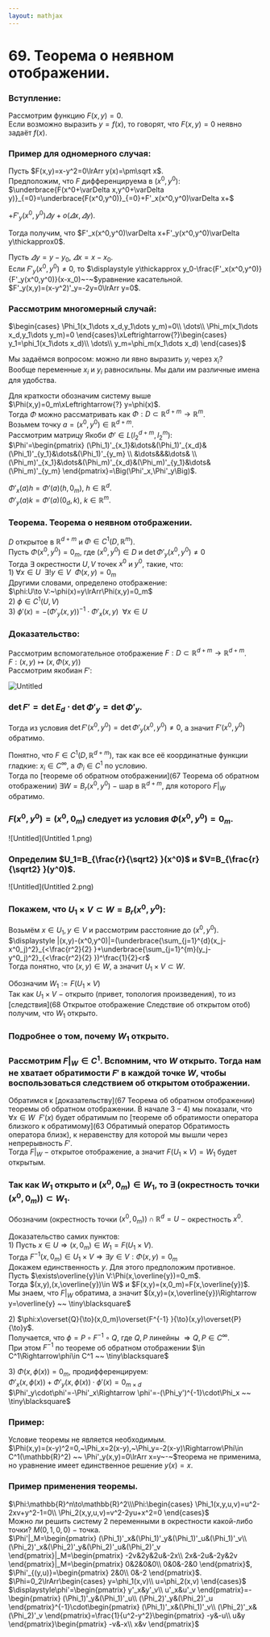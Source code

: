 ```yaml
---  
layout: mathjax  
---  
```

  
# 69. Теорема о неявном отображении.  
  
### Вступление:  
Рассмотрим функцию $F(x,y)=0$.  
Если возможно выразить $y=f(x)$, то говорят, что $F(x,y)=0$ неявно задаёт $f(x)$.  
  
### Пример для одномерного случая:  
Пусть $F(x,y)=x-y^2=0\lrArr y(x)=\pm\sqrt x$.  
Предположим, что $F$ дифференцируема в $(x^0,y^0):$  
$\underbrace{F(x^0+\varDelta x,y^0+\varDelta y)}_{=0}=\underbrace{F(x^0,y^0)}_{=0}+F'_x(x^0,y^0)\varDelta x+$  
  
$+F'_y(x^0,y^0)\varDelta y+o(\varDelta x,\varDelta y)$.  
  
Тогда получим, что $F'_x(x^0,y^0)\varDelta x+F'_y(x^0,y^0)\varDelta y\thickapprox0$.  
  
Пусть $\varDelta y=y-y_0,~\varDelta x=x-x_0$.  
Если $F'_y(x^0,y^0)\neq0,$ то $\displaystyle y\thickapprox y_0-\frac{F'_x(x^0,y^0)}{F'_y(x^0,y^0)}(x-x_0)~-~$уравнение касательной.  
$F'_y(x,y)=(x-y^2)'_y=-2y=0\lrArr y=0$.  
  
### Рассмотрим многомерный случай:  
 $\begin{cases}  
\Phi_1(x_1\dots x_d,y_1\dots y_m)=0\\  
\dots\\  
\Phi_m(x_1\dots x_d,y_1\dots y_m)=0  
\end{cases}\xLeftrightarrow{?}\begin{cases}  
y_1=\phi_1(x_1\dots x_d)\\  
\dots\\  
y_m=\phi_m(x_1\dots x_d)  
\end{cases}$  
  
Мы задаёмся вопросом: можно ли явно выразить $y_i$ через $x_i$?  
Вообще переменные $x_i$ и $y_i$ равносильны. Мы дали им различные имена для удобства.  
  
Для краткости обозначим систему выше $\Phi(x,y)=0_m\xLeftrightarrow{?} y=\phi(x)$.  
Тогда $\Phi$ можно рассматривать как $\Phi:D\subset \mathbb{R}^{d+m}\to\mathbb{R}^m$.  
Возьмем точку $a=(x^0,y^0)\in\mathbb{R}^{d+m}$.  
Рассмотрим матрицу Якоби $\Phi'\in L(l_2^{d+m},l_2^m):$  
$\Phi'=\begin{pmatrix}  
(\Phi_1)'_{x_1}&\dots&(\Phi_1)'_{x_d}&(\Phi_1)'_{y_1}&\dots&(\Phi_1)'_{y_m}  
\\  
&\dots&&&\dots&  
\\  
(\Phi_m)'_{x_1}&\dots&(\Phi_m)'_{x_d}&(\Phi_m)'_{y_1}&\dots&(\Phi_m)'_{y_m}  
\end{pmatrix}=\Big(\Phi'_x,\Phi'_y\Big)$.  
  
$\Phi'_x(a)h=\Phi'(a)(h,0_m),~h\in\mathbb{R}^d$.  
$\Phi'_y(a)k=\Phi'(a)(0_d,k),~k\in\mathbb{R}^m$.  
  
### Теорема. Теорема о неявном отображении.  
$D$ открытое в $\mathbb{R}^{d+m}$ и $\Phi\in C^1(D,\mathbb{R}^m)$.  
Пусть $\Phi(x^0,y^0)=0_m$, где $(x^0,y^0)\in D$ и $\det\Phi'_y(x^0,y^0)\neq0$  
Тогда $\exists$ окрестности $U,V$ точек $x^0$ и $y^0$, такие, что:  
$1)~\forall x\in U ~~ \exists!y\in V ~~ \Phi(x,y)=0_m$  
Другими словами, определено отображение:  
$\phi:U\to V:~\phi(x)=y\lrArr\Phi(x,y)=0_m$  
$2)~\phi\in C^1(U,V)$  
$3)~\phi'(x)=-(\Phi'_y(x,y))^{-1}\cdot\Phi'_x(x,y) ~~ \forall x\in U$  
  
### Доказательство:  
Рассмотрим вспомогательное отображение $F:D\subset\mathbb{R}^{d+m}\to\mathbb{R}^{d+m}$.  
$F:(x,y)\mapsto\big(x,\Phi(x,y)\big)$  
Рассмотрим якобиан $F':$  
  
![Untitled](Untitled.png)  
  
### $\det F'=\det E_d\cdot\det\Phi'_y=\det \Phi'_y$.  
Тогда из условия $\det F'(x^0,y^0)=\det\Phi'_y(x^0,y^0)\neq0$, а значит $F'(x^0,y^0)$ обратимо.  
  
Понятно, что $F\in C^1(D,\mathbb{R}^{d+m})$, так как все её координатные функции гладкие: $x_i\in C^\infty$, а $\Phi_i\in C^1$ по условию.  
Тогда по [теореме об обратном отображении](67 Теорема об обратном отображении) $\exists W=B_r(x^0,y^0)~-~$шар в $\mathbb{R}^{d+m}$, для которого $F|_W$ обратимо.  
  
### $F(x^0,y^0)=(x^0,0_m)$ следует из условия $\Phi(x^0,y^0)=0_m$.  
  
![Untitled](Untitled 1.png)  
  
### Определим $U_1=B_{\frac{r}{\sqrt2} }(x^0)$ и $V=B_{\frac{r}{\sqrt2} }(y^0)$.  
  
![Untitled](Untitled 2.png)  
  
### Покажем, что $U_1\times V\subset W=B_r(x^0,y^0):$  
Возьмём $x\in U_1,y\in V$ и рассмотрим расстояние до $(x^0,y^0)$.  
 $\displaystyle |(x,y)-(x^0,y^0)|=(\underbrace{\sum_{j=1}^{d}(x_j-x^0_j)^2}_{<\frac{r^2}{2} }+\underbrace{\sum_{j=1}^{m}(y_j-y^0_j)^2}_{<\frac{r^2}{2} })^\frac{1}{2}<r$  
Тогда понятно, что $(x,y)\in W$, а значит $U_1\times V\subset W$.  
  
Обозначим $W_1:=F(U_1\times V)$  
Так как $U_1\times V~-~$открыто (привет, топология произведения), то из [следствия](68 Открытое отображение Следствие об открытом отоб) получим, что $W_1$ открыто.  
  
### Подробнее о том, почему $W_1$ открыто.  
  
### Рассмотрим $F|_W\in C^1$. Вспомним, что $W$ открыто. Тогда нам не хватает обратимости $F'$ в каждой точке $W$, чтобы воспользоваться следствием об открытом отображении.  
Обратимся к [доказательству](67 Теорема об обратном отображении) теоремы об обратном отображении. В начале $3-4)$ мы показали, что $\forall x\in W ~~ F'(x)$ будет обратимым по [теореме об обратимости оператора близкого к обратимому](63 Обратимый оператор Обратимость оператора близк), к неравенству для которой мы вышли через непрерывность $F'$.  
Тогда $F|_W~-~$открытое отображение, а значит $F(U_1\times V)=W_1$ будет открытым.  
  
### Так как $W_1$ открыто и $(x^0,0_m)\in W_1$, то $\exists$ $($окрестность точки $(x^0,0_m))\subset W_1$.  
Обозначим $\big($окрестность точки $(x^0,0_m)\big)\cap\mathbb{R}^{d}=U~-~$окрестность $x^0$.  
  
Доказательство самих пунктов:  
$1)$ Пусть $x\in U\Rightarrow(x,0_m)\in W_1=F(U_1\times V)$.  
Тогда $F^{-1}(x,0_m)\in U_1\times V\Rightarrow \exists y\in V:\Phi(x,y)=0_m$  
Докажем единственность $y$. Для этого предположим противное.  
Пусть $\exists\overline{y}\in V:\Phi(x,\overline{y})=0_m$.  
Тогда $(x,y),(x,\overline{y})\in W$ и $F(x,y)=(x,0_m)=F(x,\overline{y})$.  
Мы знаем, что $F|_W$ обратима, а значит $(x,y)=(x,\overline{y})\Rightarrow y=\overline{y} ~~ \tiny\blacksquare$  
  
$2)$ $\phi:x\overset{Q}{\to}(x,0_m)\overset{F^{-1} }{\to}(x,y)\overset{P}{\to}y$.  
Получается, что $\phi=P\circ F^{-1}\circ Q$, где $Q,P$ линейны $\Rightarrow Q,P\in C^{\infty}$.  
При этом $F^{-1}$ по теореме об обратном отображении $\in C^1\Rightarrow\phi\in C^1 ~~ \tiny\blacksquare$  
  
$3)$ $\Phi(x,\phi(x))=0_m$, продифференцируем:  
$\Phi'_x(x,\phi(x))+\Phi'_y(x,\phi(x))\cdot\phi'(x)=0_{m\times d}$  
$\Phi'_y\cdot\phi'=-\Phi'_x\Rightarrow \phi'=-(\Phi_y')^{-1}\cdot\Phi_x ~~ \tiny\blacksquare$  
  
### Пример:  
Условие теоремы не является необходимым.  
$\Phi(x,y)=(x-y)^2=0,~\Phi_x=2(x-y),~\Phi_y=-2(x-y)\Rightarrow\Phi\in C^1(\mathbb{R}^2) ~~ \Phi'_y(x,y)=0\lrArr x=y~-~$теорема не применима, но уравнение имеет единственное решение $y(x)=x.$  
  
### Пример применения теоремы.  
$\Phi:\mathbb{R}^n\to\mathbb{R}^2\\\Phi:\begin{cases}  
\Phi_1(x,y,u,v)=u^2-2xv+y^2-1=0\\  
\Phi_2(x,y,u,v)=v^2-2yu+x^2=0  
\end{cases}$  
Можно ли решить систему $2$ переменными в окрестности какой-либо точки? $M(0,1,0,0)~-~$точка.  
$\Phi'|_M=\begin{pmatrix}  
(\Phi_1)'_x&(\Phi_1)'_y&(\Phi_1)'_u&(\Phi_1)'_v\\  
(\Phi_2)'_x&(\Phi_2)'_y&(\Phi_2)'_u&(\Phi_2)'_v  
\end{pmatrix}|_M=\begin{pmatrix}  
-2v&2y&2u&-2x\\  
2x&-2u&-2y&2v  
\end{pmatrix}|_M=\begin{pmatrix}  
0&2&0&0\\  
0&0&-2&0  
\end{pmatrix}$,  
$\Phi'_{(y,u)}=\begin{pmatrix}  
2&0\\  
0&-2  
\end{pmatrix}$.  
$\Phi=0_2\lrArr\begin{cases}  
y=\phi_1(x,v)\\  
u=\phi_2(x,v)  
\end{cases}$  
$\displaystyle\phi'=\begin{pmatrix}  
y'_x&y'_v\\  
u'_x&u'_v  
\end{pmatrix}=-\begin{pmatrix}  
(\Phi_1)'_y&(\Phi_1)'_u\\  
(\Phi_2)'_y&(\Phi_2)'_u  
\end{pmatrix}^{-1}\cdot\begin{pmatrix}  
(\Phi_1)'_x&(\Phi_1)'_v\\  
(\Phi_2)'_x&(\Phi_2)'_v  
\end{pmatrix}=\frac{1}{u^2-y^2}\begin{pmatrix}  
-y&-u\\  
u&y  
\end{pmatrix}\begin{pmatrix}  
-v&-x\\  
x&v  
\end{pmatrix}$  
